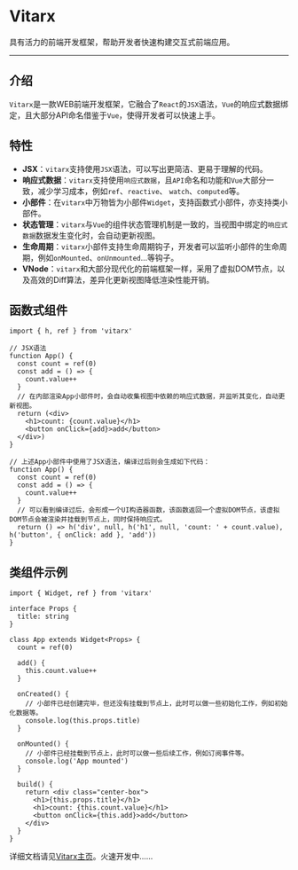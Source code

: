 # Vitarx

具有活力的前端开发框架，帮助开发者快速构建交互式前端应用。
________________________________________________________________________

## 介绍

`Vitarx`是一款WEB前端开发框架，它融合了`React`的`JSX`语法，`Vue`的响应式数据绑定，且大部分API命名借鉴于`Vue`，使得开发者可以快速上手。

## 特性

- **JSX**：`vitarx`支持使用`JSX`语法，可以写出更简洁、更易于理解的代码。
- **响应式数据**：`vitarx`支持使用`响应式数据`，且`API`命名和功能和`Vue`大部分一致，减少学习成本，例如`ref`、`reactive`、
  `watch`、`computed`等。
- **小部件**：在`vitarx`中万物皆为小部件`Widget`，支持函数式小部件，亦支持类小部件。
- **状态管理**：`vitarx`与`Vue`的组件状态管理机制是一致的，当视图中绑定的`响应式数据`数据发生变化时，会自动更新视图。
- **生命周期**：`vitarx`小部件支持生命周期钩子，开发者可以监听小部件的生命周期，例如`onMounted`、`onUnmounted`...等钩子。
- **VNode**：`vitarx`和大部分现代化的前端框架一样，采用了虚拟DOM节点，以及高效的Diff算法，差异化更新视图降低渲染性能开销。

## 函数式组件

```tsx
import { h, ref } from 'vitarx'

// JSX语法
function App() {
  const count = ref(0)
  const add = () => {
    count.value++
  }
  // 在内部渲染App小部件时，会自动收集视图中依赖的响应式数据，并监听其变化，自动更新视图。
  return (<div>
    <h1>count: {count.value}</h1>
    <button onClick={add}>add</button>
  </div>)
}

// 上述App小部件中使用了JSX语法，编译过后则会生成如下代码：
function App() {
  const count = ref(0)
  const add = () => {
    count.value++
  }
  // 可以看到编译过后，会形成一个UI构造器函数，该函数返回一个虚拟DOM节点，该虚拟DOM节点会被渲染并挂载到节点上，同时保持响应式。
  return () => h('div', null, h('h1', null, 'count: ' + count.value), h('button', { onClick: add }, 'add'))
}
```

## 类组件示例

```tsx
import { Widget, ref } from 'vitarx'

interface Props {
  title: string
}

class App extends Widget<Props> {
  count = ref(0)

  add() {
    this.count.value++
  }

  onCreated() {
    // 小部件已经创建完毕，但还没有挂载到节点上，此时可以做一些初始化工作，例如初始化数据等。
    console.log(this.props.title)
  }

  onMounted() {
    // 小部件已经挂载到节点上，此时可以做一些后续工作，例如订阅事件等。
    console.log('App mounted')
  }

  build() {
    return <div class="center-box">
      <h1>{this.props.title}</h1>
      <h1>count: {this.count.value}</h1>
      <button onClick={this.add}>add</button>
    </div>
  }
}
```

详细文档请见[Vitarx主页](https://vitarx.cn)。火速开发中......
